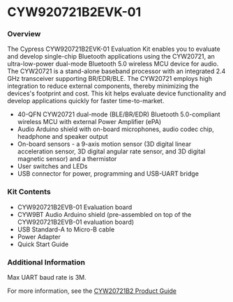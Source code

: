# CYW920721B2EVK-01

### Overview

The Cypress CYW920721B2EVK-01 Evaluation Kit enables you to evaluate and develop single-chip Bluetooth applications using the CYW20721, an ultra-low-power dual-mode Bluetooth 5.0 wireless MCU device for audio. The CYW20721 is a stand-alone baseband processor with an integrated 2.4 GHz transceiver supporting BR/EDR/BLE. The CYW20721 employs high integration to reduce external components, thereby minimizing the devices's footprint and cost. This kit helps evaluate device functionality and develop applications quickly for faster time-to-market.

* 40-QFN CYW20721 dual-mode (BLE/BR/EDR) Bluetooth 5.0-compliant wireless MCU with external Power Amplifier (ePA)
* Audio Arduino shield with on-board microphones, audio codec chip, headphone and speaker output
* On-board sensors - a 9-axis motion sensor (3D digital linear acceleration sensor, 3D digital angular rate sensor, and 3D digital magnetic sensor) and a thermistor
* User switches and LEDs
* USB connector for power, programming and USB-UART bridge

### Kit Contents

* CYW920721B2EVB-01 Evaluation board
* CYW9BT Audio Arduino shield (pre-assembled on top of the CYW920721B2EVB-01 evaluation board)
* USB Standard-A to Micro-B cable
* Power Adapter
* Quick Start Guide

### Additional Information

Max UART baud rate is 3M.

For more information, see the [CYW20721B2 Product Guide](https://community.cypress.com/docs/DOC-17429)
